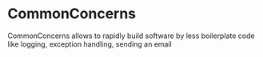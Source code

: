# CommonConcerns
CommonConcerns allows to rapidly build software by less boilerplate code like logging, exception handling, sending an email
